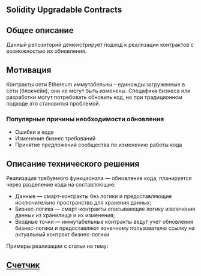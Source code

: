 Solidity Upgradable Contracts
---

## Общее описание

Данный репозиторий демонстрирует подход к реализации контрактов с возможностью их обновления.

## Мотивация 

Контракты сети Ethereum иммутабельны – единожды загруженные в сети (блокчейн), они не могут быть изменены. Специфика бизнеса или разработки могут потребовать обновить код, но при традиционном подходе это становится проблемой.

### Популярные причины необходимости обновления 
* Ошибки в коде
* Изменение бизнес требований
* Принятие предложений сообщества по изменению работы кода

## Описание технического решения

Реализация требуемого функционала — обновление кода, планируется через разделение кода на составляющие:
* Данные — смарт-контракты без логики и предоставляющие исключительно пространство для хранения данных;
* Бизнес-логика — смарт-контракты описывающие логику извлечения данных из хранилища и их изменения;
* Входные точки — иммутабельные контракты ведут учет обновления бизнес-логики и предоставляют конечному пользователю ссылку на актуальный контракт бизнес-логики

Примеры реализации с статьи на тему:
## [Счетчик](./CounterArticle.md)